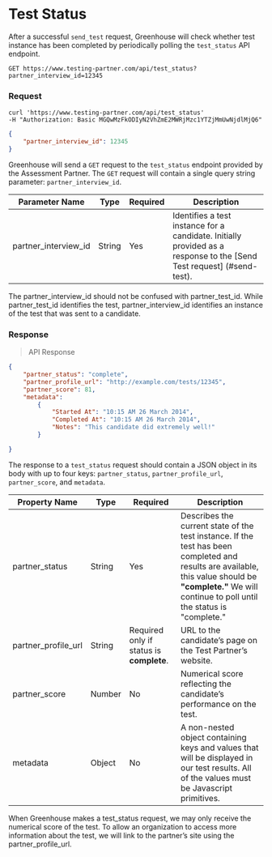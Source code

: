 # Test Status

After a successful `send_test` request, Greenhouse will check whether test instance has been completed by periodically polling the `test_status` API endpoint. 

`GET https://www.testing-partner.com/api/test_status?partner_interview_id=12345`

### Request

```shell
curl 'https://www.testing-partner.com/api/test_status'
-H "Authorization: Basic MGQwMzFkODIyN2VhZmE2MWRjMzc1YTZjMmUwNjdlMjQ6"
```
```json
{
	"partner_interview_id": 12345
}
```

 Greenhouse will send a `GET` request to the `test_status` endpoint provided by the Assessment Partner. The `GET` request will contain a single query string parameter: `partner_interview_id`.

Parameter Name | Type | Required | Description
-------------- | -------------- | -------------- | --------------
partner_interview_id | String | Yes | Identifies a test instance for a candidate. Initially provided as a response to the [Send Test request] (#send-test). 

<aside class="notice">
The partner_interview_id should not be confused with partner_test_id. While partner_test_id identifies the test, partner_interview_id identifies an instance of the test that was sent to a candidate.
</aside>


### Response

> API Response

```json
{
	"partner_status": "complete",
	"partner_profile_url": "http://example.com/tests/12345",
	"partner_score": 81,
	"metadata":
		{
			"Started At": "10:15 AM 26 March 2014",
			"Completed At": "10:15 AM 26 March 2014",
			"Notes": "This candidate did extremely well!"
		}

}
```

The response to a `test_status` request should contain a JSON object in its body with up to four keys: 
`partner_status`, `partner_profile_url`, `partner_score`, and `metadata`.

Property Name | Type | Required | Description
-------------- | -------------- | -------------- | --------------
partner_status | String | Yes | Describes the current state of the test instance. If the test has been completed and results are available, this value should be **"complete."** We will continue to poll until the status is "complete."
partner_profile_url| String | Required only if status is **complete**. | URL to the candidate’s page on the Test Partner’s website. 
partner_score | Number | No | Numerical score reflecting the candidate’s performance on the test.
metadata | Object | No | A non-nested object containing keys and values that will be displayed in our test results. All of the values must be Javascript primitives.

<aside class="notice">
When Greenhouse makes a test_status request, we may only receive the numerical score of the test. To allow an organization to access more information about the test, we will link to the partner’s site using the partner_profile_url. 
</aside>